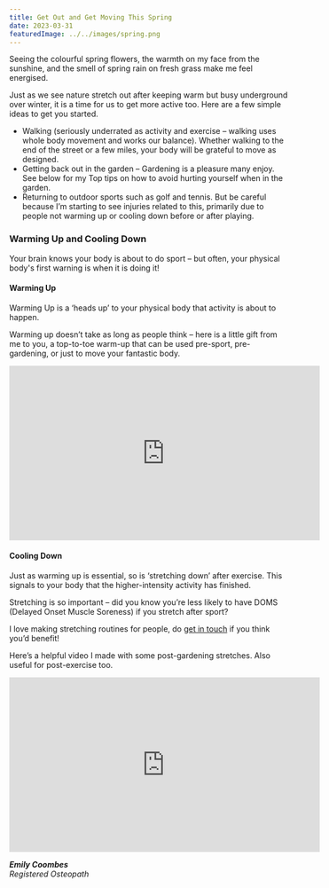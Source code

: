 ```yaml
---
title: Get Out and Get Moving This Spring
date: 2023-03-31
featuredImage: ../../images/spring.png
---
```


Seeing the colourful spring flowers, the warmth on my face from the sunshine, and the smell of spring rain on fresh grass make me feel energised.

Just as we see nature stretch out after keeping warm but busy underground over winter, it is a time for us to get more active too. Here are a few simple ideas to get you started.

- Walking (seriously underrated as activity and exercise – walking uses whole body movement and  works our balance). Whether walking to the end of the street or a few miles, your body will be grateful to move as designed.
- Getting back out in the garden – Gardening is a pleasure many enjoy. See below for my Top tips on how to avoid hurting yourself when in the garden.
- Returning to outdoor sports such as golf and tennis. But be careful because I’m starting to see injuries related to this, primarily due to people not warming up or cooling down before or after playing.

### Warming Up and Cooling Down

Your brain knows your body is about to do sport – but often, your physical body's first warning is when it is doing it!

#### Warming Up

Warming Up is a ‘heads up’ to your physical body that activity is about to happen. 

Warming up doesn’t take as long as people think – here is a little gift from me to you, a top-to-toe warm-up that can be used pre-sport, pre-gardening, or just to move your fantastic body.

<div class="videoWrapper">
    <iframe width="560" height="315" src="https://www.youtube-nocookie.com/embed/vqsyJ-ZK_OI" title="YouTube video player" frameborder="0" allow="accelerometer; autoplay; clipboard-write; encrypted-media; gyroscope; picture-in-picture; web-share" allowfullscreen></iframe>
</div>

#### Cooling Down

Just as warming up is essential, so is ‘stretching down’ after exercise. This signals to your body that the higher-intensity activity has finished. 

Stretching is so important – did you know you’re less likely to have DOMS (Delayed Onset Muscle Soreness) if you stretch after sport? 

I love making stretching routines for people, do [get in touch](mailto:info@kibworthosteopaths.co.uk) if you think you’d benefit!

Here’s a helpful video I made with some post-gardening stretches. Also useful for post-exercise too.

<div class="videoWrapper">
    <iframe width="560" height="315" src="https://www.youtube-nocookie.com/embed/jpYd9_ffd34" title="YouTube video player" frameborder="0" allow="accelerometer; autoplay; clipboard-write; encrypted-media; gyroscope; picture-in-picture; web-share" allowfullscreen></iframe>
</div>

***Emily Coombes***<br />
*Registered Osteopath*